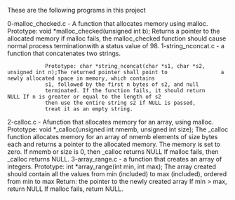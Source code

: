 These are the following programs in this project


0-malloc_checked.c	-	A function that allocates memory using malloc.
				Prototype: void *malloc_checked(unsigned int b);
				Returns a pointer to the allocated memory
				if malloc fails, the malloc_checked function should 				    cause normal process terminationwith a status value 				of 98.
1-string_nconcat.c	-	a function that concatenates two strings.

				Prototype: char *string_nconcat(char *s1, char *s2, 				    unsigned int n);The returned pointer shall point to 				a newly allocated space in memory, which contains 
				s1, followed by the first n bytes of s2, and null 
				terminated. If the function fails, it should return 				    NULL If n is greater or equal to the length of s2
				then use the entire string s2 if NULL is passed,
				treat it as an empty string.
2-calloc.c		-	Afunction that allocates memory for an array, using 				    malloc. Prototype: void *_calloc(unsigned int 
				nmemb, unsigned int size); The _calloc function 
				allocates memory for an array of nmemb elements of 
				size bytes each and returns a pointer to the 
				allocated memory. The memory is set to zero. If 
				nmemb or size is 0, then _calloc returns NULL
				If malloc fails, then _calloc returns NULL.
3-array_range.c		-	a function that creates an array of integers.
				Prototype: int *array_range(int min, int max);
				The array created should contain all the values 
				from min (included) to max (included), ordered 
				from min to max Return: the pointer to the newly 
				created array If min > max, return NULL If malloc 
				fails, return NULL.
